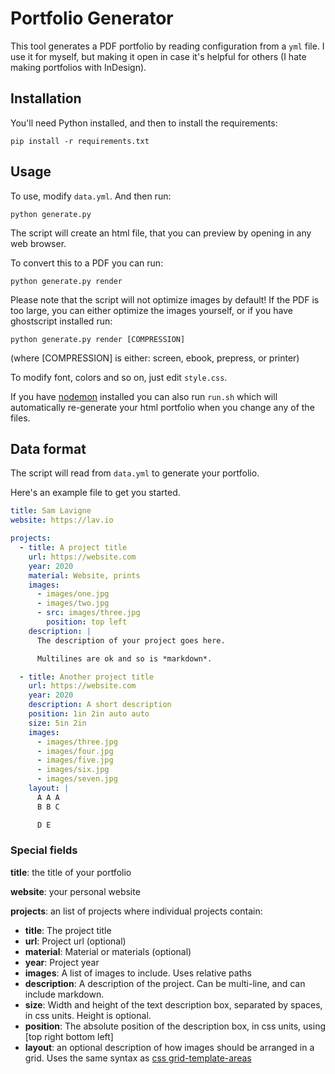 # Portfolio Generator

This tool generates a PDF portfolio by reading configuration from a `yml` file. I use it for myself, but making it open in case it's helpful for others (I hate making portfolios with InDesign).

## Installation

You'll need Python installed, and then to install the requirements:

```
pip install -r requirements.txt
```

## Usage

To use, modify `data.yml`. And then run:

```
python generate.py
```

The script will create an html file, that you can preview by opening in any web browser.

To convert this to a PDF you can run:

```
python generate.py render
```

Please note that the script will not optimize images by default! If the PDF is too large, you can either optimize the images yourself, or if you have ghostscript installed run:

```
python generate.py render [COMPRESSION]
```

(where [COMPRESSION] is either: screen, ebook, prepress, or printer)

To modify font, colors and so on, just edit `style.css`.

If you have [nodemon](https://www.npmjs.com/package/nodemon) installed you can also run `run.sh` which will automatically re-generate your html portfolio when you change any of the files.

## Data format

The script will read from `data.yml` to generate your portfolio.

Here's an example file to get you started.

```yml
title: Sam Lavigne
website: https://lav.io

projects:
  - title: A project title
    url: https://website.com
    year: 2020
    material: Website, prints
    images:
      - images/one.jpg
      - images/two.jpg
      - src: images/three.jpg
        position: top left
    description: |
      The description of your project goes here.

      Multilines are ok and so is *markdown*.

  - title: Another project title
    url: https://website.com
    year: 2020
    description: A short description
    position: 1in 2in auto auto
    size: 5in 2in
    images:
      - images/three.jpg
      - images/four.jpg
      - images/five.jpg
      - images/six.jpg
      - images/seven.jpg
    layout: |
      A A A
      B B C

      D E
```

### Special fields

**title**: the title of your portfolio

**website**: your personal website

**projects**: an list of projects where individual projects contain:

- **title**: The project title
- **url**: Project url (optional)
- **material**: Material or materials (optional)
- **year**: Project year
- **images**: A list of images to include. Uses relative paths
- **description**: A description of the project. Can be multi-line, and can include markdown.
- **size**: Width and height of the text description box, separated by spaces, in css units. Height is optional.
- **position**: The absolute position of the description box, in css units, using [top right bottom left]
- **layout**: an optional description of how images should be arranged in a grid. Uses the same syntax as [css grid-template-areas](https://developer.mozilla.org/en-US/docs/Web/CSS/grid-template-areas)
